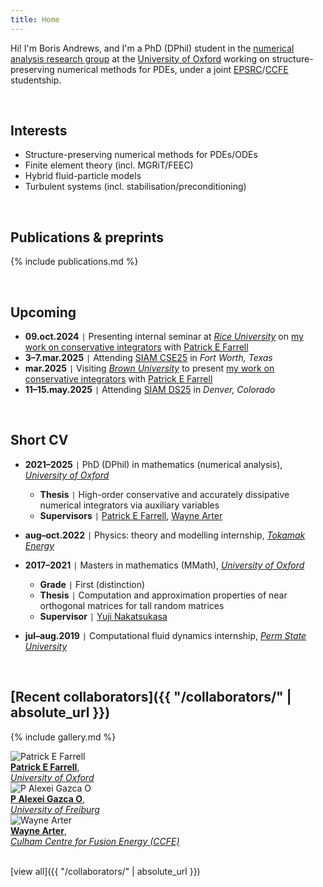 ```yaml
---
title: Home
---
```


Hi! I'm Boris Andrews, and I'm a PhD (DPhil) student in the [numerical analysis research group](https://www.maths.ox.ac.uk/groups/numerical-analysis) at the [University of Oxford](https://www.maths.ox.ac.uk/) working on structure-preserving numerical methods for PDEs, under a joint [EPSRC](https://www.ukri.org/councils/epsrc/)/[CCFE](https://ccfe.ukaea.uk/) studentship.

<br>

## Interests

- Structure-preserving numerical methods for PDEs/ODEs
- Finite element theory (incl. MGRiT/FEEC)
- Hybrid fluid-particle models
- Turbulent systems (incl. stabilisation/preconditioning)

<br>

<!-- ## [highlighted publications & preprints]({{ "/publications/" | absolute_url }}) -->
## Publications & preprints

{% include publications.md %}

<!-- [view all]({{ "/publications/" | absolute_url }}) -->

<br>

## Upcoming

- **09.oct.2024** <code>&#124;</code> Presenting internal seminar at [*Rice University*](https://mathweb.rice.edu/) on [my work on conservative integrators](publications/sp-schemes/index.md) with [Patrick E Farrell](https://pefarrell.org/)
- **3–7.mar.2025** <code>&#124;</code> Attending [SIAM CSE25](https://www.siam.org/conferences-events/siam-conferences/cse25/) in *Fort Worth, Texas*
- **mar.2025** <code>&#124;</code> Visiting [*Brown University*](https://sites.brown.edu/scientific-computing/) to present [my work on conservative integrators](publications/sp-schemes/index.md) with [Patrick E Farrell](https://pefarrell.org/)
- **11–15.may.2025** <code>&#124;</code> Attending [SIAM DS25](https://www.siam.org/conferences-events/siam-conferences/ds25/) in *Denver, Colorado*

<br>

<!-- ## [short cv]({{ "/cv/" | absolute_url }}) -->
## Short CV

- **2021–2025** <code>&#124;</code> PhD (DPhil) in mathematics (numerical analysis), [*University of Oxford*](https://www.maths.ox.ac.uk/)
    - **Thesis** <code>&#124;</code> High-order conservative and accurately dissipative numerical integrators via auxiliary variables
    - **Supervisors** <code>&#124;</code> [Patrick E Farrell](https://pefarrell.org/), [Wayne Arter](https://www.linkedin.com/in/wayne-arter-86375211/)
- **aug–oct.2022** <code>&#124;</code> Physics: theory and modelling internship, [*Tokamak Energy*](https://tokamakenergy.com/)
  
- **2017–2021** <code>&#124;</code> Masters in mathematics (MMath), [*University of Oxford*](https://www.maths.ox.ac.uk/)
    - **Grade** <code>&#124;</code> First (distinction)
    - **Thesis** <code>&#124;</code> Computation and approximation properties of near orthogonal matrices for tall random matrices
    - **Supervisor** <code>&#124;</code> [Yuji Nakatsukasa](https://people.maths.ox.ac.uk/nakatsukasa/)
- **jul–aug.2019** <code>&#124;</code> Computational fluid dynamics internship, [*Perm State University*](http://en.psu.ru/)

<!-- [view all]({{ "/cv/" | absolute_url }}) -->

<br>

## [Recent collaborators]({{ "/collaborators/" | absolute_url }})

{% include gallery.md %}

<div class="gallery">
    <div class="gallery-item">
        <img src="{{ '/assets/img/collaborators/patrick.jpg' | relative_url }}" alt="Patrick E Farrell">
        <div class="caption"><a href="https://pefarrell.org/"><b>Patrick E Farrell</b></a>, <br> <a href="https://www.maths.ox.ac.uk/"><em>University of Oxford</em></a></div>
    </div>
    <div class="gallery-item">
        <img src="{{ '/assets/img/collaborators/alexei.jpeg' | relative_url }}" alt="P Alexei Gazca O">
        <div class="caption"><a href="https://gazcaorozco.github.io/home/"><b>P Alexei Gazca O</b></a>, <br> <a href="https://www.math.uni-freiburg.de/index.html"><em>University of Freiburg</em></a></div>
    </div>
    <div class="gallery-item">
        <img src="{{ '/assets/img/collaborators/wayne.jpeg' | relative_url }}" alt="Wayne Arter">
        <div class="caption"><a href="https://www.linkedin.com/in/wayne-arter-86375211/"><b>Wayne Arter</b></a>, <br> <a href="https://ccfe.ukaea.uk/"><em>Culham Centre for Fusion Energy (CCFE)</em></a></div>
    </div>
</div>

<br>

[view all]({{ "/collaborators/" | absolute_url }})

